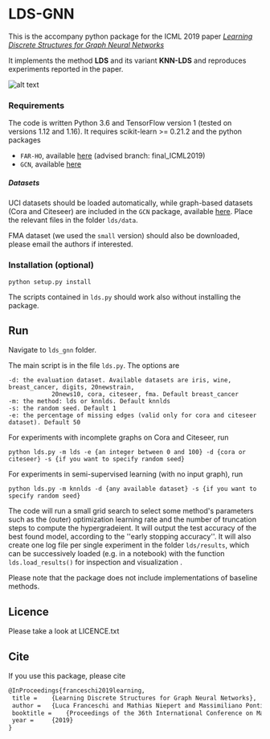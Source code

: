 # LDS-GNN

This is the accompany python package for 
the ICML 2019 paper [_Learning Discrete Structures for Graph Neural Networks_](https://arxiv.org/abs/1903.11960)

It implements the method __LDS__ and its variant __KNN-LDS__ and reproduces experiments reported in the 
paper.

![alt text](https://github.com/lucfra/LDS-GNN/blob/master/illustration%20method.PNG 
"A cartoon of our approach for learning graph structures for graph neural networks")

### Requirements

The code is written Python 3.6 and TensorFlow version 1 (tested on versions 1.12 and 1.16). 
It requires scikit-learn >= 0.21.2 and the python 
packages 
- `FAR-HO`, available [here](https://github.com/lucfra/FAR-HO) (advised branch: final_ICML2019)
- `GCN`, available [here](https://github.com/tkipf/gcn) 


##### Datasets

UCI datasets should be loaded automatically, while graph-based datasets (Cora and Citeseer) are included in the `GCN` package, available [here](https://github.com/tkipf/gcn). Place the relevant files in the folder `lds/data`.

FMA dataset (we used the `small` version) should also be downloaded, please email the authors if interested.

### Installation (optional)

```
python setup.py install
```

The scripts contained in `lds.py` should work also without installing the package. 

## Run

Navigate to `lds_gnn` folder.

The main script is in the file `lds.py`. The options are
```
-d: the evaluation dataset. Available datasets are iris, wine, breast_cancer, digits, 20newstrain, 
            20news10, cora, citeseer, fma. Default breast_cancer
-m: the method: lds or knnlds. Default knnlds
-s: the random seed. Default 1
-e: the percentage of missing edges (valid only for cora and citeseer dataset). Default 50
```

For experiments with incomplete graphs on Cora and Citeseer, run 
```
python lds.py -m lds -e {an integer between 0 and 100} -d {cora or citeseer} -s {if you want to specify random seed}
```

For experiments in semi-supervised learning (with no input graph), run
```
python lds.py -m knnlds -d {any available dataset} -s {if you want to specify random seed}
```

The code will run a small grid search to select some method's parameters such as the 
(outer) optimization learning rate and the number of truncation steps to compute the hypergradeient. It
will output the test accuracy of the best found model, according to the ''early stopping accuracy''. 
It will also create one log file per single experiment in the folder `lds/results`,
 which can be successively loaded (e.g. in a notebook) with the function `lds.load_results()` 
 for inspection and visualization .
 
 Please note that the package does not include implementations of baseline methods.
 
 ## Licence 
 
 Please take a look at LICENCE.txt
 
 ## Cite
 
 If you use this package, please cite 

 ```latex
@InProceedings{franceschi2019learning,
  title = 	 {Learning Discrete Structures for Graph Neural Networks},
  author = 	 {Luca Franceschi and Mathias Niepert and Massimiliano Pontil and Xiao He},
  booktitle = 	 {Proceedings of the 36th International Conference on Machine Learning},
  year = 	 {2019}
}
```
